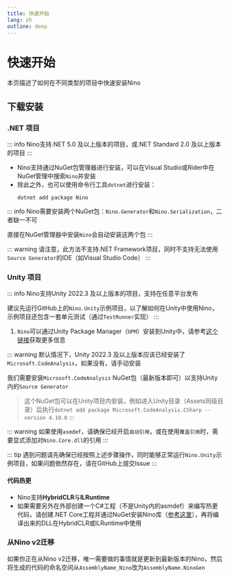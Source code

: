 ```yaml
---
title: 快速开始
lang: zh
outline: deep
---
```

# 快速开始

本页描述了如何在不同类型的项目中快速安装Nino

## 下载安装

### .NET 项目 

::: info
Nino支持.NET 5.0 及以上版本的项目，或.NET Standard 2.0 及以上版本的项目
:::

- Nino支持通过NuGet包管理器进行安装，可以在Visual Studio或Rider中在NuGet管理中搜索`Nino`并安装
- 除此之外，也可以使用命令行工具`dotnet`进行安装：
    ```shell
    dotnet add package Nino
    ```

::: info
Nino需要安装两个NuGet包：`Nino.Generator`和`Nino.Serialization`，二者缺一不可

直接在NuGet管理器中安装`Nino`会自动安装这两个包
:::

::: warning
请注意，此方法不支持.NET Framework项目，同时不支持无法使用`Source Generator`的IDE（如Visual Studio Code）
:::

### Unity 项目

::: info
Nino支持Unity 2022.3 及以上版本的项目，支持在任意平台发布

建议先运行GitHub上的`Nino.Unity`示例项目，以了解如何在Unity中使用Nino，示例项目还包含一套单元测试（通过`TestRunner`实现）
:::

1. `Nino`可以通过Unity Package Manager（`UPM`）安装到Unity中，请参考[这个链接](https://openupm.com/packages/com.jasonxudeveloper.nino/#modal-manualinstallation)获取更多信息

::: warning
默认情况下，Unity 2022.3 及以上版本应该已经安装了`Microsoft.CodeAnalysis`，如果没有，请手动安装

我们需要安装`Microsoft.CodeAnalysis` NuGet包（最新版本即可）以支持Unity内的`Source Generator`
   > 这个NuGet包可以在Unity项目内安装，例如进入Unity目录（Assets同级目录）后执行`dotnet add package Microsoft.CodeAnalysis.CSharp --version 4.10.0`
:::


::: warning
如果使用`asmdef`，请确保已经开启`自动引用`，或在使用`覆盖引用`时，需要显式添加对`Nino.Core.dll`的引用
:::

::: tip
遇到问题请先确保已经按照上述步骤操作，同时能够正常运行`Nino.Unity`示例项目，如果问题依然存在，请在GitHub上提交Issue
:::

#### 代码热更
- Nino支持**HybridCLR**与**ILRuntime**
- 如果需要另外在外部创建一个C#工程（不是Unity内的asmdef）来编写热更代码，请创建.NET Core工程并通过NuGet安装Nino库（[参考这里](#net-项目)），再将编译出来的DLL在HybridCLR或ILRuntime中使用

### 从Nino v2迁移
如果你正在从Nino v2迁移，唯一需要做的事情就是更新到最新版本的Nino，然后将生成的代码的命名空间从`AssemblyName_Nino`改为`AssemblyName.NinoGen`